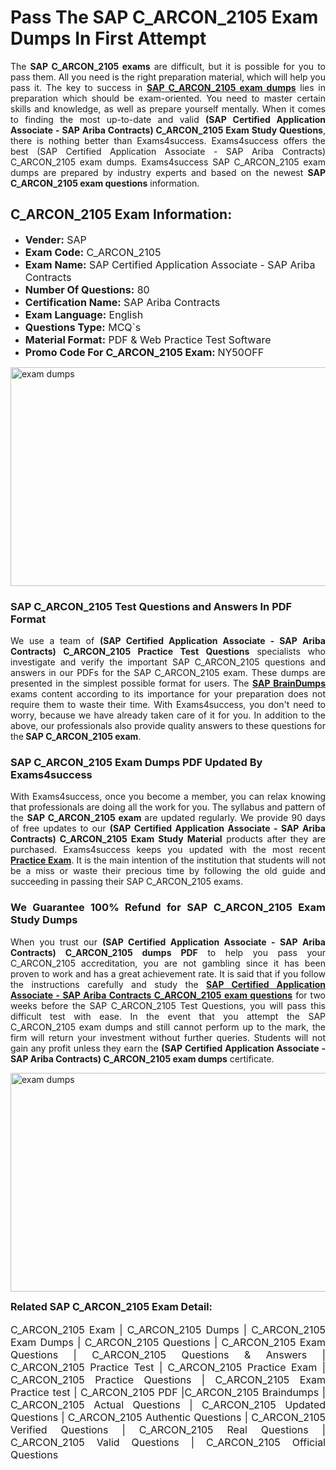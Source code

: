 <h1><strong><strong>Pass The SAP C_ARCON_2105 Exam Dumps In First Attempt</strong></strong></h1> <p style="text-align:justify">The <strong>SAP C_ARCON_2105 exams</strong> are difficult, but it is possible for you to pass them. All you need is the right preparation material, which will help you pass it. The key to success in <a href="https://www.exams4success.com/sap/c_arcon_2105-pdf-exam-dumps"><strong>SAP C_ARCON_2105 exam dumps</strong></a> lies in preparation which should be exam-oriented. You need to master certain skills and knowledge, as well as prepare yourself mentally. When it comes to finding the most up-to-date and valid <strong>(SAP Certified Application Associate - SAP Ariba Contracts) C_ARCON_2105 Exam Study Questions</strong>, there is nothing better than Exams4success. Exams4success offers the best (SAP Certified Application Associate - SAP Ariba Contracts) C_ARCON_2105 exam dumps. Exams4success SAP C_ARCON_2105 exam dumps are prepared by industry experts and based on the newest <strong>SAP C_ARCON_2105 exam questions</strong> information.</p> <h2><strong><strong>C_ARCON_2105 Exam Information:</strong></strong></h2> <ul> <li><span style="font-size:16px"><strong>Vender:</strong> SAP</span></li> <li><span style="font-size:16px"><strong>Exam Code:</strong> C_ARCON_2105</span></li> <li><span style="font-size:16px"><strong>Exam Name:</strong> SAP Certified Application Associate - SAP Ariba Contracts</span></li> <li><span style="font-size:16px"><strong>Number Of Questions:</strong> 80</span></li> <li><span style="font-size:16px"><strong>Certification Name:</strong> SAP Ariba Contracts</span></li> <li><span style="font-size:16px"><strong>Exam Language:</strong> English</span></li> <li><span style="font-size:16px"><strong>Questions Type:</strong> MCQ`s</span></li> <li><span style="font-size:16px"><strong>Material Format:</strong> PDF & Web Practice Test Software</span></li> <li><span style="font-size:16px"><strong>Promo Code For C_ARCON_2105 Exam: </strong>NY50OFF</span></li> </ul> <p><a href="https://www.exams4success.com/sap/c_arcon_2105-pdf-exam-dumps" rel="no-follow"><img alt="exam dumps" src="https://www.certcollections.com/uploads/content/infrist1.png" style="height:350px; width:750px" /></a></p> <h3><strong>SAP C_ARCON_2105 Test Questions and Answers In PDF Format</strong></h3> <p style="text-align:justify">We use a team of <strong>(SAP Certified Application Associate - SAP Ariba Contracts) C_ARCON_2105 Practice Test Questions</strong> specialists who investigate and verify the important SAP C_ARCON_2105 questions and answers in our PDFs for the SAP C_ARCON_2105 exam. These dumps are presented in the simplest possible format for users. The <a href="https://www.exams4success.com/sap-exam-dumps"><strong>SAP BrainDumps</strong></a> exams content according to its importance for your preparation does not require them to waste their time. With Exams4success, you don't need to worry, because we have already taken care of it for you. In addition to the above, our professionals also provide quality answers to these questions for the<strong> SAP C_ARCON_2105 exam</strong>.</p> <h3><strong> SAP C_ARCON_2105 Exam Dumps PDF Updated By Exams4success</strong></h3> <p style="text-align:justify">With Exams4success, once you become a member, you can relax knowing that professionals are doing all the work for you. The syllabus and pattern of the <strong>SAP C_ARCON_2105 exam </strong>are updated regularly. We provide 90 days of free updates to our <strong>(SAP Certified Application Associate - SAP Ariba Contracts) C_ARCON_2105 Exam Study Material</strong> products after they are purchased. Exams4success keeps you updated with the most recent <a href="https://www.exams4success.com/"><strong>Practice Exam</strong></a>. It is the main intention of the institution that students will not be a miss or waste their precious time by following the old guide and succeeding in passing their SAP C_ARCON_2105 exams.</p> <h3 style="text-align:justify"><strong>We Guarantee 100% Refund for SAP C_ARCON_2105 Exam Study Dumps</strong></h3> <p style="text-align:justify">When you trust our <strong>(SAP Certified Application Associate - SAP Ariba Contracts) C_ARCON_2105 dumps PDF</strong> to help you pass your C_ARCON_2105 accreditation, you are not gambling since it has been proven to work and has a great achievement rate. It is said that if you follow the instructions carefully and study the <a href="https://www.exams4success.com/sap/c_arcon_2105-pdf-exam-dumps"><strong>SAP Certified Application Associate - SAP Ariba Contracts C_ARCON_2105 exam questions</strong></a> for two weeks before the SAP C_ARCON_2105 Test Questions, you will pass this difficult test with ease. In the event that you attempt the SAP C_ARCON_2105 exam dumps and still cannot perform up to the mark, the firm will return your investment without further queries. Students will not gain any profit unless they earn the <strong>(SAP Certified Application Associate - SAP Ariba Contracts) C_ARCON_2105 exam dumps</strong> certificate.</p> <p style="text-align:justify"><a href="https://www.exams4success.com/sap/c_arcon_2105-pdf-exam-dumps" rel="no-follow"><img alt="exam dumps" src="https://www.certcollections.com/uploads/content/free_demo1.png" style="height:350px; width:750px" /></a></p> <p style="text-align:justify"><span style="font-size:16px"><strong>Related SAP C_ARCON_2105 Exam Detail:</strong></span><br /> <br /> <span style="font-size:16px">C_ARCON_2105 Exam | C_ARCON_2105 Dumps | C_ARCON_2105 Exam Dumps | C_ARCON_2105 Questions | C_ARCON_2105 Exam Questions | C_ARCON_2105 Questions & Answers | C_ARCON_2105 Practice Test | C_ARCON_2105 Practice Exam | C_ARCON_2105 Practice Questions | C_ARCON_2105 Exam Practice test | C_ARCON_2105 PDF |C_ARCON_2105 Braindumps | C_ARCON_2105 Actual Questions | C_ARCON_2105 Updated Questions | C_ARCON_2105 Authentic Questions | C_ARCON_2105 Verified Questions | C_ARCON_2105 Real Questions | C_ARCON_2105 Valid Questions | C_ARCON_2105 Official Questions</span></p>
